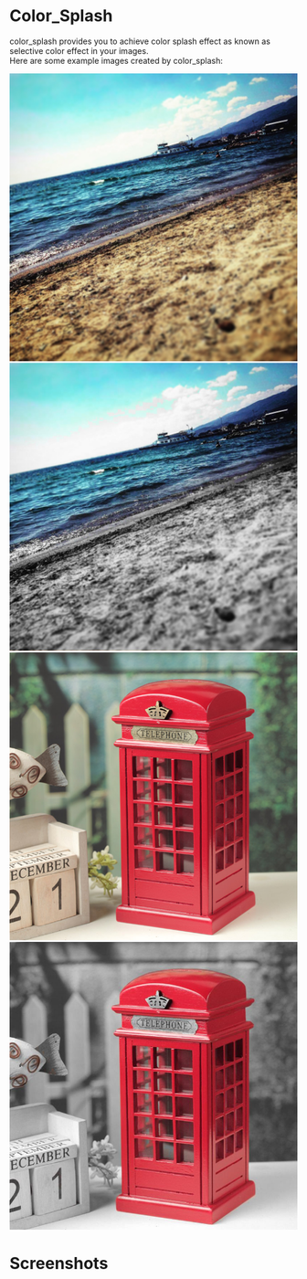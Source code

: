 # Color_Splash
color_splash provides you to achieve color splash effect as known as selective color effect in your images.<br>
Here are some example images created by color_splash:

![](sahil.JPG)
![](sahilh.JPG)
![](telefon.jpg)
![](telefonh.jpg)

# Screenshots

